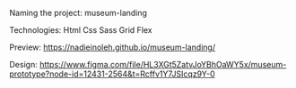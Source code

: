 Naming the project: museum-landing

Technologies: Html Css Sass Grid Flex

Preview: https://nadieinoleh.github.io/museum-landing/

Design: https://www.figma.com/file/HL3XGt5ZatvJoYBhOaWY5x/museum-prototype?node-id=12431-2564&t=Rcffv1Y7JSIcqz9Y-0
